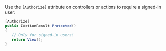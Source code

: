 Use the `[Authorize]` attribute on controllers or actions to require a signed-in user:

```csharp
[Authorize]
public IActionResult Protected()
{
   // Only for signed-in users!
   return View();
}
```
